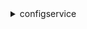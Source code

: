 <details>

<summary>
configservice
</summary>

- <details><summary>batch-get-aggregate-resource-config</summary>

  * --configuration-aggregator-name
  * --resource-identifiers
  * --cli-input-json
  * --cli-input-yaml
  * --generate-cli-skeleton


- <details><summary>batch-get-resource-config</summary>

  * --resource-keys
  * --cli-input-json
  * --cli-input-yaml
  * --generate-cli-skeleton


- <details><summary>delete-aggregation-authorization</summary>

  * --authorized-account-id
  * --authorized-aws-region
  * --cli-input-json
  * --cli-input-yaml
  * --generate-cli-skeleton


- <details><summary>delete-config-rule</summary>

  * --config-rule-name
  * --cli-input-json
  * --cli-input-yaml
  * --generate-cli-skeleton


- <details><summary>delete-configuration-aggregator</summary>

  * --configuration-aggregator-name
  * --cli-input-json
  * --cli-input-yaml
  * --generate-cli-skeleton


- <details><summary>delete-configuration-recorder</summary>

  * --configuration-recorder-name
  * --cli-input-json
  * --cli-input-yaml
  * --generate-cli-skeleton


- <details><summary>delete-conformance-pack</summary>

  * --conformance-pack-name
  * --cli-input-json
  * --cli-input-yaml
  * --generate-cli-skeleton


- <details><summary>delete-delivery-channel</summary>

  * --delivery-channel-name
  * --cli-input-json
  * --cli-input-yaml
  * --generate-cli-skeleton


- <details><summary>delete-evaluation-results</summary>

  * --config-rule-name
  * --cli-input-json
  * --cli-input-yaml
  * --generate-cli-skeleton


- <details><summary>delete-organization-config-rule</summary>

  * --organization-config-rule-name
  * --cli-input-json
  * --cli-input-yaml
  * --generate-cli-skeleton


- <details><summary>delete-organization-conformance-pack</summary>

  * --organization-conformance-pack-name
  * --cli-input-json
  * --cli-input-yaml
  * --generate-cli-skeleton


- <details><summary>delete-pending-aggregation-request</summary>

  * --requester-account-id
  * --requester-aws-region
  * --cli-input-json
  * --cli-input-yaml
  * --generate-cli-skeleton


- <details><summary>delete-remediation-configuration</summary>

  * --config-rule-name
  * --resource-type
  * --cli-input-json
  * --cli-input-yaml
  * --generate-cli-skeleton


- <details><summary>delete-remediation-exceptions</summary>

  * --config-rule-name
  * --resource-keys
  * --cli-input-json
  * --cli-input-yaml
  * --generate-cli-skeleton


- <details><summary>delete-resource-config</summary>

  * --resource-type
  * --resource-id
  * --cli-input-json
  * --cli-input-yaml
  * --generate-cli-skeleton


- <details><summary>delete-retention-configuration</summary>

  * --retention-configuration-name
  * --cli-input-json
  * --cli-input-yaml
  * --generate-cli-skeleton


- <details><summary>delete-stored-query</summary>

  * --query-name
  * --cli-input-json
  * --cli-input-yaml
  * --generate-cli-skeleton


- <details><summary>deliver-config-snapshot</summary>

  * --delivery-channel-name
  * --cli-input-json
  * --cli-input-yaml
  * --generate-cli-skeleton


- <details><summary>describe-aggregate-compliance-by-config-rules</summary>

  * --configuration-aggregator-name
  * --filters
  * --cli-input-json
  * --cli-input-yaml
  * --starting-token
  * --page-size
  * --max-items
  * --generate-cli-skeleton


- <details><summary>describe-aggregate-compliance-by-conformance-packs</summary>

  * --configuration-aggregator-name
  * --filters
  * --cli-input-json
  * --cli-input-yaml
  * --starting-token
  * --page-size
  * --max-items
  * --generate-cli-skeleton


- <details><summary>describe-aggregation-authorizations</summary>

  * --cli-input-json
  * --cli-input-yaml
  * --starting-token
  * --page-size
  * --max-items
  * --generate-cli-skeleton


- <details><summary>describe-compliance-by-config-rule</summary>

  * --config-rule-names
  * --compliance-types
  * --cli-input-json
  * --cli-input-yaml
  * --starting-token
  * --max-items
  * --generate-cli-skeleton


- <details><summary>describe-compliance-by-resource</summary>

  * --resource-type
  * --resource-id
  * --compliance-types
  * --cli-input-json
  * --cli-input-yaml
  * --starting-token
  * --page-size
  * --max-items
  * --generate-cli-skeleton


- <details><summary>describe-config-rule-evaluation-status</summary>

  * --config-rule-names
  * --cli-input-json
  * --cli-input-yaml
  * --starting-token
  * --page-size
  * --max-items
  * --generate-cli-skeleton


- <details><summary>describe-config-rules</summary>

  * --config-rule-names
  * --cli-input-json
  * --cli-input-yaml
  * --starting-token
  * --max-items
  * --generate-cli-skeleton


- <details><summary>describe-configuration-aggregators</summary>

  * --configuration-aggregator-names
  * --cli-input-json
  * --cli-input-yaml
  * --starting-token
  * --page-size
  * --max-items
  * --generate-cli-skeleton


- <details><summary>describe-configuration-aggregator-sources-status</summary>

  * --configuration-aggregator-name
  * --update-status
  * --cli-input-json
  * --cli-input-yaml
  * --starting-token
  * --page-size
  * --max-items
  * --generate-cli-skeleton


- <details><summary>describe-configuration-recorders</summary>

  * --configuration-recorder-names
  * --cli-input-json
  * --cli-input-yaml
  * --generate-cli-skeleton


- <details><summary>describe-configuration-recorder-status</summary>

  * --configuration-recorder-names
  * --cli-input-json
  * --cli-input-yaml
  * --generate-cli-skeleton


- <details><summary>describe-conformance-pack-compliance</summary>

  * --conformance-pack-name
  * --filters
  * --limit
  * --next-token
  * --cli-input-json
  * --cli-input-yaml
  * --generate-cli-skeleton


- <details><summary>describe-conformance-packs</summary>

  * --conformance-pack-names
  * --cli-input-json
  * --cli-input-yaml
  * --starting-token
  * --page-size
  * --max-items
  * --generate-cli-skeleton


- <details><summary>describe-conformance-pack-status</summary>

  * --conformance-pack-names
  * --cli-input-json
  * --cli-input-yaml
  * --starting-token
  * --page-size
  * --max-items
  * --generate-cli-skeleton


- <details><summary>describe-delivery-channels</summary>

  * --delivery-channel-names
  * --cli-input-json
  * --cli-input-yaml
  * --generate-cli-skeleton


- <details><summary>describe-delivery-channel-status</summary>

  * --delivery-channel-names
  * --cli-input-json
  * --cli-input-yaml
  * --generate-cli-skeleton


- <details><summary>describe-organization-config-rules</summary>

  * --organization-config-rule-names
  * --cli-input-json
  * --cli-input-yaml
  * --starting-token
  * --page-size
  * --max-items
  * --generate-cli-skeleton


- <details><summary>describe-organization-config-rule-statuses</summary>

  * --organization-config-rule-names
  * --cli-input-json
  * --cli-input-yaml
  * --starting-token
  * --page-size
  * --max-items
  * --generate-cli-skeleton


- <details><summary>describe-organization-conformance-packs</summary>

  * --organization-conformance-pack-names
  * --cli-input-json
  * --cli-input-yaml
  * --starting-token
  * --page-size
  * --max-items
  * --generate-cli-skeleton


- <details><summary>describe-organization-conformance-pack-statuses</summary>

  * --organization-conformance-pack-names
  * --cli-input-json
  * --cli-input-yaml
  * --starting-token
  * --page-size
  * --max-items
  * --generate-cli-skeleton


- <details><summary>describe-pending-aggregation-requests</summary>

  * --cli-input-json
  * --cli-input-yaml
  * --starting-token
  * --page-size
  * --max-items
  * --generate-cli-skeleton


- <details><summary>describe-remediation-configurations</summary>

  * --config-rule-names
  * --cli-input-json
  * --cli-input-yaml
  * --generate-cli-skeleton


- <details><summary>describe-remediation-exceptions</summary>

  * --config-rule-name
  * --resource-keys
  * --limit
  * --next-token
  * --cli-input-json
  * --cli-input-yaml
  * --generate-cli-skeleton


- <details><summary>describe-remediation-execution-status</summary>

  * --config-rule-name
  * --resource-keys
  * --cli-input-json
  * --cli-input-yaml
  * --starting-token
  * --page-size
  * --max-items
  * --generate-cli-skeleton


- <details><summary>describe-retention-configurations</summary>

  * --retention-configuration-names
  * --cli-input-json
  * --cli-input-yaml
  * --starting-token
  * --max-items
  * --generate-cli-skeleton


- <details><summary>get-aggregate-compliance-details-by-config-rule</summary>

  * --configuration-aggregator-name
  * --config-rule-name
  * --account-id
  * --aws-region
  * --compliance-type
  * --cli-input-json
  * --cli-input-yaml
  * --starting-token
  * --page-size
  * --max-items
  * --generate-cli-skeleton


- <details><summary>get-aggregate-config-rule-compliance-summary</summary>

  * --configuration-aggregator-name
  * --filters
  * --group-by-key
  * --limit
  * --next-token
  * --cli-input-json
  * --cli-input-yaml
  * --generate-cli-skeleton


- <details><summary>get-aggregate-conformance-pack-compliance-summary</summary>

  * --configuration-aggregator-name
  * --filters
  * --group-by-key
  * --limit
  * --next-token
  * --cli-input-json
  * --cli-input-yaml
  * --generate-cli-skeleton


- <details><summary>get-aggregate-discovered-resource-counts</summary>

  * --configuration-aggregator-name
  * --filters
  * --group-by-key
  * --limit
  * --next-token
  * --cli-input-json
  * --cli-input-yaml
  * --generate-cli-skeleton


- <details><summary>get-aggregate-resource-config</summary>

  * --configuration-aggregator-name
  * --resource-identifier
  * --cli-input-json
  * --cli-input-yaml
  * --generate-cli-skeleton


- <details><summary>get-compliance-details-by-config-rule</summary>

  * --config-rule-name
  * --compliance-types
  * --cli-input-json
  * --cli-input-yaml
  * --starting-token
  * --page-size
  * --max-items
  * --generate-cli-skeleton


- <details><summary>get-compliance-details-by-resource</summary>

  * --resource-type
  * --resource-id
  * --compliance-types
  * --cli-input-json
  * --cli-input-yaml
  * --starting-token
  * --max-items
  * --generate-cli-skeleton


- <details><summary>get-compliance-summary-by-config-rule</summary>

  * --cli-input-json
  * --cli-input-yaml
  * --generate-cli-skeleton


- <details><summary>get-compliance-summary-by-resource-type</summary>

  * --resource-types
  * --cli-input-json
  * --cli-input-yaml
  * --generate-cli-skeleton


- <details><summary>get-conformance-pack-compliance-details</summary>

  * --conformance-pack-name
  * --filters
  * --limit
  * --next-token
  * --cli-input-json
  * --cli-input-yaml
  * --generate-cli-skeleton


- <details><summary>get-conformance-pack-compliance-summary</summary>

  * --conformance-pack-names
  * --cli-input-json
  * --cli-input-yaml
  * --starting-token
  * --page-size
  * --max-items
  * --generate-cli-skeleton


- <details><summary>get-discovered-resource-counts</summary>

  * --resource-types
  * --limit
  * --next-token
  * --cli-input-json
  * --cli-input-yaml
  * --generate-cli-skeleton


- <details><summary>get-organization-config-rule-detailed-status</summary>

  * --organization-config-rule-name
  * --filters
  * --cli-input-json
  * --cli-input-yaml
  * --starting-token
  * --page-size
  * --max-items
  * --generate-cli-skeleton


- <details><summary>get-organization-conformance-pack-detailed-status</summary>

  * --organization-conformance-pack-name
  * --filters
  * --cli-input-json
  * --cli-input-yaml
  * --starting-token
  * --page-size
  * --max-items
  * --generate-cli-skeleton


- <details><summary>get-resource-config-history</summary>

  * --resource-type
  * --resource-id
  * --later-time
  * --earlier-time
  * --chronological-order
  * --cli-input-json
  * --cli-input-yaml
  * --starting-token
  * --page-size
  * --max-items
  * --generate-cli-skeleton


- <details><summary>get-status</summary>

  * 


- <details><summary>get-stored-query</summary>

  * --query-name
  * --cli-input-json
  * --cli-input-yaml
  * --generate-cli-skeleton


- <details><summary>help</summary>

  * 


- <details><summary>list-aggregate-discovered-resources</summary>

  * --configuration-aggregator-name
  * --resource-type
  * --filters
  * --cli-input-json
  * --cli-input-yaml
  * --starting-token
  * --page-size
  * --max-items
  * --generate-cli-skeleton


- <details><summary>list-discovered-resources</summary>

  * --resource-type
  * --resource-ids
  * --resource-name
  * --include-deleted-resources
  * --no-include-deleted-resources
  * --cli-input-json
  * --cli-input-yaml
  * --starting-token
  * --page-size
  * --max-items
  * --generate-cli-skeleton


- <details><summary>list-stored-queries</summary>

  * --next-token
  * --max-results
  * --cli-input-json
  * --cli-input-yaml
  * --generate-cli-skeleton


- <details><summary>list-tags-for-resource</summary>

  * --resource-arn
  * --cli-input-json
  * --cli-input-yaml
  * --starting-token
  * --page-size
  * --max-items
  * --generate-cli-skeleton


- <details><summary>put-aggregation-authorization</summary>

  * --authorized-account-id
  * --authorized-aws-region
  * --tags
  * --cli-input-json
  * --cli-input-yaml
  * --generate-cli-skeleton


- <details><summary>put-config-rule</summary>

  * --config-rule
  * --tags
  * --cli-input-json
  * --cli-input-yaml
  * --generate-cli-skeleton


- <details><summary>put-configuration-aggregator</summary>

  * --configuration-aggregator-name
  * --account-aggregation-sources
  * --organization-aggregation-source
  * --tags
  * --cli-input-json
  * --cli-input-yaml
  * --generate-cli-skeleton


- <details><summary>put-configuration-recorder</summary>

  * --configuration-recorder
  * --recording-group
  * --cli-input-json
  * --cli-input-yaml
  * --generate-cli-skeleton


- <details><summary>put-conformance-pack</summary>

  * --conformance-pack-name
  * --template-s3-uri
  * --template-body
  * --delivery-s3-bucket
  * --delivery-s3-key-prefix
  * --conformance-pack-input-parameters
  * --cli-input-json
  * --cli-input-yaml
  * --generate-cli-skeleton


- <details><summary>put-delivery-channel</summary>

  * --delivery-channel
  * --cli-input-json
  * --cli-input-yaml
  * --generate-cli-skeleton


- <details><summary>put-evaluations</summary>

  * --evaluations
  * --result-token
  * --test-mode
  * --no-test-mode
  * --cli-input-json
  * --cli-input-yaml
  * --generate-cli-skeleton


- <details><summary>put-external-evaluation</summary>

  * --config-rule-name
  * --external-evaluation
  * --cli-input-json
  * --cli-input-yaml
  * --generate-cli-skeleton


- <details><summary>put-organization-config-rule</summary>

  * --organization-config-rule-name
  * --organization-managed-rule-metadata
  * --organization-custom-rule-metadata
  * --excluded-accounts
  * --cli-input-json
  * --cli-input-yaml
  * --generate-cli-skeleton


- <details><summary>put-organization-conformance-pack</summary>

  * --organization-conformance-pack-name
  * --template-s3-uri
  * --template-body
  * --delivery-s3-bucket
  * --delivery-s3-key-prefix
  * --conformance-pack-input-parameters
  * --excluded-accounts
  * --cli-input-json
  * --cli-input-yaml
  * --generate-cli-skeleton


- <details><summary>put-remediation-configurations</summary>

  * --remediation-configurations
  * --cli-input-json
  * --cli-input-yaml
  * --generate-cli-skeleton


- <details><summary>put-remediation-exceptions</summary>

  * --config-rule-name
  * --resource-keys
  * --message
  * --expiration-time
  * --cli-input-json
  * --cli-input-yaml
  * --generate-cli-skeleton


- <details><summary>put-resource-config</summary>

  * --resource-type
  * --schema-version-id
  * --resource-id
  * --resource-name
  * --configuration
  * --tags
  * --cli-input-json
  * --cli-input-yaml
  * --generate-cli-skeleton


- <details><summary>put-retention-configuration</summary>

  * --retention-period-in-days
  * --cli-input-json
  * --cli-input-yaml
  * --generate-cli-skeleton


- <details><summary>put-stored-query</summary>

  * --stored-query
  * --tags
  * --cli-input-json
  * --cli-input-yaml
  * --generate-cli-skeleton


- <details><summary>select-aggregate-resource-config</summary>

  * --expression
  * --configuration-aggregator-name
  * --max-results
  * --cli-input-json
  * --cli-input-yaml
  * --starting-token
  * --page-size
  * --max-items
  * --generate-cli-skeleton


- <details><summary>select-resource-config</summary>

  * --expression
  * --cli-input-json
  * --cli-input-yaml
  * --starting-token
  * --page-size
  * --max-items
  * --generate-cli-skeleton


- <details><summary>start-config-rules-evaluation</summary>

  * --config-rule-names
  * --cli-input-json
  * --cli-input-yaml
  * --generate-cli-skeleton


- <details><summary>start-configuration-recorder</summary>

  * --configuration-recorder-name
  * --cli-input-json
  * --cli-input-yaml
  * --generate-cli-skeleton


- <details><summary>start-remediation-execution</summary>

  * --config-rule-name
  * --resource-keys
  * --cli-input-json
  * --cli-input-yaml
  * --generate-cli-skeleton


- <details><summary>stop-configuration-recorder</summary>

  * --configuration-recorder-name
  * --cli-input-json
  * --cli-input-yaml
  * --generate-cli-skeleton


- <details><summary>subscribe</summary>

  * --s3-bucket
  * --sns-topic
  * --iam-role


- <details><summary>tag-resource</summary>

  * --resource-arn
  * --tags
  * --cli-input-json
  * --cli-input-yaml
  * --generate-cli-skeleton


- <details><summary>untag-resource</summary>

  * --resource-arn
  * --tag-keys
  * --cli-input-json
  * --cli-input-yaml
  * --generate-cli-skeleton


</details>


